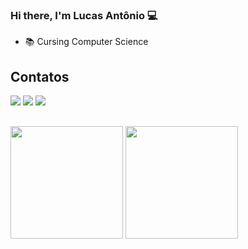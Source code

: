 ### Hi there, I'm Lucas Antônio 💻

- 📚 Cursing Computer Science

## Contatos

<div> 
  <a href="https://www.instagram.com/entaoluscas/" target="_blank"><img src="https://img.shields.io/badge/-Instagram-%23E4405F?style=for-the-badge&logo=instagram&logoColor=white" target="_blank"></a>
  <a href="mailto:lucasantonionogueirasilva@gmail.com"><img src="https://img.shields.io/badge/-Gmail-%23333?style=for-the-badge&logo=gmail&logoColor=white" target="_blank"></a>
  <a href="https://www.linkedin.com/in/lucas-ant%C3%B4nio-411454204/" target="_blank"><img src="https://img.shields.io/badge/-LinkedIn-%230077B5?style=for-the-badge&logo=linkedin&logoColor=white" target="_blank"></a> 
</div>

## 

<div>
  <img height="180em" src="https://github-readme-stats.vercel.app/api/top-langs/?username=lusca-cpu&layout=compact&langs_count=5&theme=dracula"/>
  <img height="180em" src="https://github-readme-stats.vercel.app/api?username=lusca-cpu&count_private=true&include_all_commits=true&show_icons=true&theme=dracula"/>
</div>
